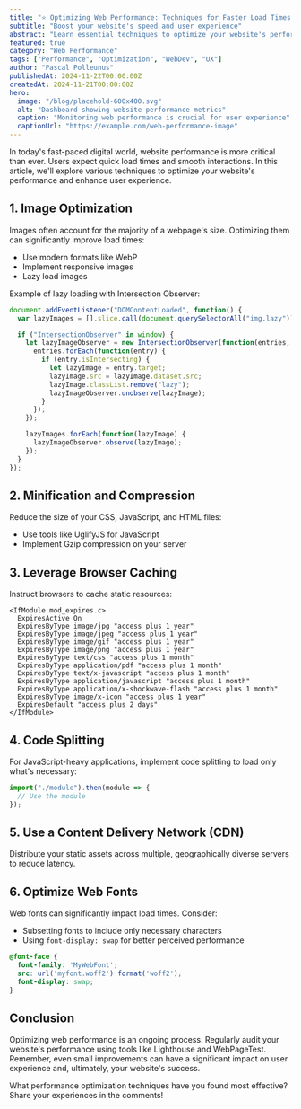 ```yaml
---
title: "⭐️ Optimizing Web Performance: Techniques for Faster Load Times"
subtitle: "Boost your website's speed and user experience"
abstract: "Learn essential techniques to optimize your website's performance, from image optimization to lazy loading and code splitting. Discover how to create faster, more efficient web experiences."
featured: true
category: "Web Performance"
tags: ["Performance", "Optimization", "WebDev", "UX"]
author: "Pascal Polleunus"
publishedAt: 2024-11-22T00:00:00Z
createdAt: 2024-11-21T00:00:00Z
hero:
  image: "/blog/placehold-600x400.svg"
  alt: "Dashboard showing website performance metrics"
  caption: "Monitoring web performance is crucial for user experience"
  captionUrl: "https://example.com/web-performance-image"
---
```



In today's fast-paced digital world, website performance is more critical than ever. Users expect quick load times and smooth interactions. In this article, we'll explore various techniques to optimize your website's performance and enhance user experience.

## 1. Image Optimization

Images often account for the majority of a webpage's size. Optimizing them can significantly improve load times:

- Use modern formats like WebP
- Implement responsive images
- Lazy load images

Example of lazy loading with Intersection Observer:

```javascript
document.addEventListener("DOMContentLoaded", function() {
  var lazyImages = [].slice.call(document.querySelectorAll("img.lazy"));

  if ("IntersectionObserver" in window) {
    let lazyImageObserver = new IntersectionObserver(function(entries, observer) {
      entries.forEach(function(entry) {
        if (entry.isIntersecting) {
          let lazyImage = entry.target;
          lazyImage.src = lazyImage.dataset.src;
          lazyImage.classList.remove("lazy");
          lazyImageObserver.unobserve(lazyImage);
        }
      });
    });

    lazyImages.forEach(function(lazyImage) {
      lazyImageObserver.observe(lazyImage);
    });
  }
});
```

## 2. Minification and Compression

Reduce the size of your CSS, JavaScript, and HTML files:

- Use tools like UglifyJS for JavaScript
- Implement Gzip compression on your server


## 3. Leverage Browser Caching

Instruct browsers to cache static resources:

```plaintext
<IfModule mod_expires.c>
  ExpiresActive On
  ExpiresByType image/jpg "access plus 1 year"
  ExpiresByType image/jpeg "access plus 1 year"
  ExpiresByType image/gif "access plus 1 year"
  ExpiresByType image/png "access plus 1 year"
  ExpiresByType text/css "access plus 1 month"
  ExpiresByType application/pdf "access plus 1 month"
  ExpiresByType text/x-javascript "access plus 1 month"
  ExpiresByType application/javascript "access plus 1 month"
  ExpiresByType application/x-shockwave-flash "access plus 1 month"
  ExpiresByType image/x-icon "access plus 1 year"
  ExpiresDefault "access plus 2 days"
</IfModule>
```

## 4. Code Splitting

For JavaScript-heavy applications, implement code splitting to load only what's necessary:

```javascript
import("./module").then(module => {
  // Use the module
});
```

## 5. Use a Content Delivery Network (CDN)

Distribute your static assets across multiple, geographically diverse servers to reduce latency.

## 6. Optimize Web Fonts

Web fonts can significantly impact load times. Consider:

- Subsetting fonts to include only necessary characters
- Using `font-display: swap` for better perceived performance


```css
@font-face {
  font-family: 'MyWebFont';
  src: url('myfont.woff2') format('woff2');
  font-display: swap;
}
```

## Conclusion

Optimizing web performance is an ongoing process. Regularly audit your website's performance using tools like Lighthouse and WebPageTest. Remember, even small improvements can have a significant impact on user experience and, ultimately, your website's success.

What performance optimization techniques have you found most effective? Share your experiences in the comments!
